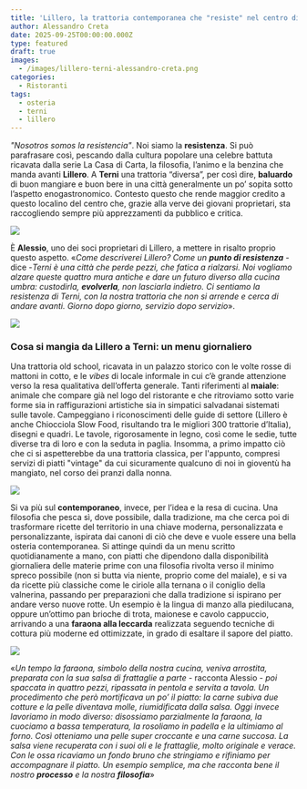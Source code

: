 ```yaml
---
title: 'Lillero, la trattoria contemporanea che "resiste" nel centro di Terni'
author: Alessandro Creta
date: 2025-09-25T00:00:00.000Z
type: featured
draft: true
images:
  - /images/lillero-terni-alessandro-creta.png
categories:
  - Ristoranti
tags:
  - osteria
  - terni
  - lillero
---
```


*"Nosotros somos la resistencia"*. Noi siamo la **resistenza**. Si può parafrasare così, pescando dalla cultura popolare una celebre battuta ricavata dalla serie La Casa di Carta, la filosofia, l’animo e la benzina che manda avanti **Lillero**. A **Terni** una trattoria “diversa”, per così dire, **baluardo** di buon mangiare e buon bere in una città generalmente un po’ sopita sotto l’aspetto enogastronomico. Contesto questo che rende maggior credito a questo localino del centro che, grazie alla verve dei giovani proprietari, sta raccogliendo sempre più apprezzamenti da pubblico e critica.

![](/images/Lillero-sala-terni.JPG)

È **Alessio**, uno dei soci proprietari di Lillero, a mettere in risalto proprio questo aspetto. «*Come descriverei Lillero? Come un **punto di resistenza*** - dice -*Terni è una città che perde pezzi, che fatica a rialzarsi. Noi vogliamo alzare queste quattro mura antiche e dare un futuro diverso alla cucina umbra: custodirla, **evolverla**, non lasciarla indietro. Ci sentiamo la resistenza di Terni, con la nostra trattoria che non si arrende e cerca di andare avanti. Giorno dopo giorno, servizio dopo servizio*».

![](/images/IMG_3243.jpg)

### Cosa si mangia da Lillero a Terni: un menu giornaliero

Una trattoria old school, ricavata in un palazzo storico con le volte rosse di mattoni in cotto, e le *vibes* di locale informale in cui c’è grande attenzione verso la resa qualitativa dell’offerta generale. Tanti riferimenti al **maiale**: animale che compare già nel logo del ristorante e che ritroviamo sotto varie forme sia in raffigurazioni artistiche sia in simpatici salvadanai sistemati sulle tavole. Campeggiano i riconoscimenti delle guide di settore (Lillero è anche Chiocciola Slow Food, risultando tra le migliori 300 trattorie d’Italia), disegni e quadri. Le tavole, rigorosamente in legno, così come le sedie, tutte diverse tra di loro e con la seduta in paglia. Insomma, a primo impatto ciò che ci si aspetterebbe da una trattoria classica, per l'appunto, compresi servizi di piatti "vintage" da cui sicuramente qualcuno di noi in gioventù ha mangiato, nel corso dei pranzi dalla nonna.

![](/images/antipasti-lillero-terni-menu.jpg)

Si va più sul **contemporaneo**, invece, per l’idea e la resa di cucina. Una filosofia che pesca sì, dove possibile, dalla tradizione, ma che cerca poi di trasformare ricette del territorio in una chiave moderna, personalizzata e personalizzante, ispirata dai canoni di ciò che deve e vuole essere una bella osteria contemporanea. Si attinge quindi da un menu scritto quotidianamente a mano, con piatti che dipendono dalla disponibilità giornaliera delle materie prime con una filosofia rivolta verso il minimo spreco possibile (non si butta via niente, proprio come del maiale), e si va da ricette più classiche come le ciriole alla ternana o il coniglio della valnerina, passando per preparazioni che dalla tradizione si ispirano per andare verso nuove rotte. Un esempio è la lingua di manzo alla piedilucana, oppure un’ottimo pan brioche di trota, maionese e cavolo cappuccio, arrivando a una **faraona alla leccarda** realizzata seguendo tecniche di cottura più moderne ed ottimizzate, in grado di esaltare il sapore del piatto.

![](/images/faraona-leccarda-lillero-alessandro-creta-terni.jpg)

«*Un tempo la faraona, simbolo della nostra cucina, veniva arrostita, preparata con la sua salsa di frattaglie a parte* - racconta Alessio - *poi spaccata in quattro pezzi, ripassata in pentola e servita a tavola. Un procedimento che però mortificava un po’ il piatto: la carne subiva due cotture e la pelle diventava molle, riumidificata dalla salsa. Oggi invece lavoriamo in modo diverso: disossiamo parzialmente la faraona, la cuociamo a bassa temperatura, la rosoliamo in padella e la ultimiamo al forno. Così otteniamo una pelle super croccante e una carne succosa. La salsa viene recuperata con i suoi oli e le frattaglie, molto originale e verace. Con le ossa ricaviamo un fondo bruno che stringiamo e rifiniamo per accompagnare il piatto. Un esempio semplice, ma che racconta bene il nostro **processo** e la nostra **filosofia***»
